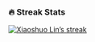 <h3>🔥 Streak Stats</h3>

  <p>
    <a href="https://github.com/Xiaoshuo-Lin/github-readme-streak-stats">
      <img title="🔥 Get streak stats for your profile at git.io/streak-stats" alt="Xiaoshuo Lin’s streak" src="https://streak-stats.demolab.com/?user=Xiaoshuo-Lin&theme=monokai-metallian&hide_border=true&short_numbers=true"/>
    </a>
  </p>
